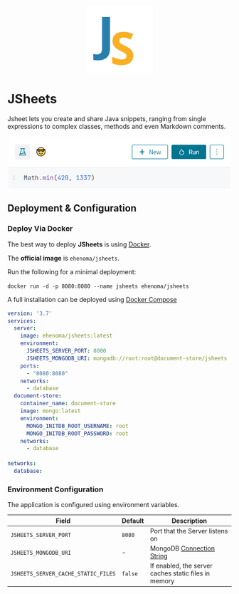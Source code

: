 <div align="center" style="text-align:center">
  <img src="/assets/logo.svg" width="150" alt="JSheets Logo">
</div>

# JSheets

Jsheet lets you create and share Java snippets, ranging from single expressions
to complex classes, methods and even Markdown comments.

<div align="center" style="text-align:center">
  <img src="/assets/screenshots/small-light.png" alt="Small">
</div>

## Deployment & Configuration

### Deploy Via Docker

The best way to deploy **JSheets** is using [Docker](https://docs.docker.com/).

The **official image** is `ehenoma/jsheets`.

Run the following for a minimal deployment:

`docker run -d -p 8080:8080 --name jsheets ehenoma/jsheets`

A full installation can be deployed using
[Docker Compose](https://docs.docker.com/compose/)

```yml
version: '3.7'
services:
  server:
    image: ehenoma/jsheets:latest
    environment:
      JSHEETS_SERVER_PORT: 8080
      JSHEETS_MONGODB_URI: mongodb://root:root@document-store/jsheets
    ports:
      - "8080:8080"
    networks:
      - database
  document-store:
    container_name: document-store
    image: mongo:latest
    environment:
      MONGO_INITDB_ROOT_USERNAME: root
      MONGO_INITDB_ROOT_PASSWORD: root
    networks:
      - database

networks:
  database:
```

### Environment Configuration

The application is configured using environment variables.

| Field | Default | Description |
|-------|---------|-------------|
| `JSHEETS_SERVER_PORT` | `8080` | Port that the Server listens on |
| `JSHEETS_MONGODB_URI` | - | MongoDB [Connection String](https://docs.mongodb.com/manual/reference/connection-string/) |
| `JSHEETS_SERVER_CACHE_STATIC_FILES` | `false` | If enabled, the server caches static files in memory |
